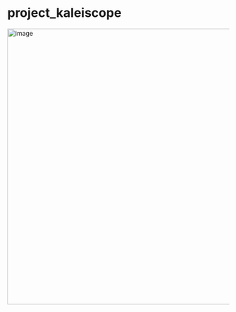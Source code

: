 # project_kaleiscope

<img width="628" alt="image" src="https://github.com/erinerinwu/project_kaleidoscope/assets/158239965/995e26af-dae3-43d0-8a0e-2c683698098c">
